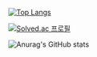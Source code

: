 [![Top Langs](https://github-readme-stats.vercel.app/api/top-langs/?username=istywork)](https://github.com/anuraghazra/github-readme-stats)

[![Solved.ac
프로필](http://mazassumnida.wtf/api/v2/generate_badge?boj={rfyam8562})](https://solved.ac/{rfyam8562})

![Anurag's GitHub stats](https://github-readme-stats.vercel.app/api?username=istywork&show_icons=true&theme=dracula)

<!--
**istywork/istywork** is a ✨ _special_ ✨ repository because its `README.md` (this file) appears on your GitHub profile.

Here are some ideas to get you started:

- 🔭 I’m currently working on ...
- 🌱 I’m currently learning ...
- 👯 I’m looking to collaborate on ...
- 🤔 I’m looking for help with ...
- 💬 Ask me about ...
- 📫 How to reach me: ...
- 😄 Pronouns: ...
- ⚡ Fun fact: ...
-->
